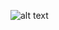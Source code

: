 ![alt text](https://github.com/salaheddin-darwish/OO-Comm-ChatApp/blob/main/Diagrams/BrokerDiagram2up.JPG?raw=true)
